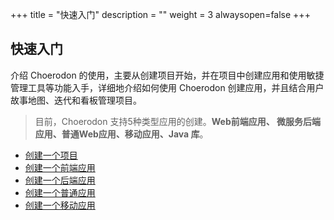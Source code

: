 ﻿+++
title = "快速入门"
description = ""
weight = 3
alwaysopen=false
+++

## 快速入门

介绍 Choerodon 的使用，主要从创建项目开始，并在项目中创建应用和使用敏捷管理工具等功能入手，详细地介绍如何使用 Choerodon 创建应用，并且结合用户故事地图、迭代和看板管理项目。

> 目前，Choerodon 支持5种类型应用的创建。**Web前端应用、 微服务后端应用、普通Web应用、移动应用、Java 库**。

- <font>[创建一个项目](./project)</font>
- <font>[创建一个前端应用](./microservice-front)</font>
- <font>[创建一个后端应用](./microservice-backend)</font>
- <font>[创建一个普通应用](./web-application)</font>
- <font>[创建一个移动应用](./mobile-application)</font>
